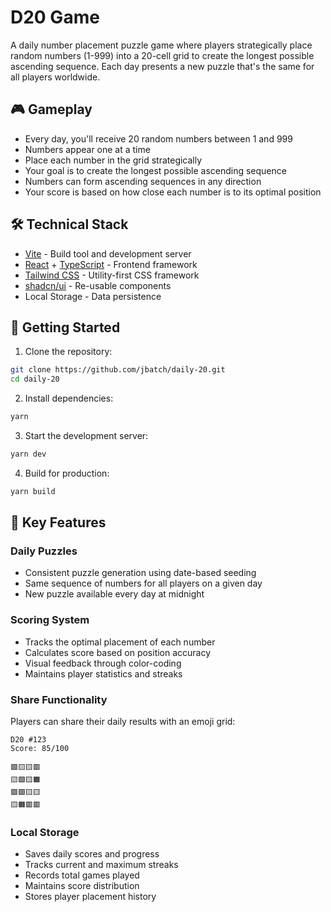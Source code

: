 # D20 Game

A daily number placement puzzle game where players strategically place random numbers (1-999) into a 20-cell grid to create the longest possible ascending sequence. Each day presents a new puzzle that's the same for all players worldwide.

## 🎮 Gameplay

- Every day, you'll receive 20 random numbers between 1 and 999
- Numbers appear one at a time
- Place each number in the grid strategically
- Your goal is to create the longest possible ascending sequence
- Numbers can form ascending sequences in any direction
- Your score is based on how close each number is to its optimal position

## 🛠️ Technical Stack

- [Vite](https://vitejs.dev/) - Build tool and development server
- [React](https://reactjs.org/) + [TypeScript](https://www.typescriptlang.org/) - Frontend framework
- [Tailwind CSS](https://tailwindcss.com/) - Utility-first CSS framework
- [shadcn/ui](https://ui.shadcn.com/) - Re-usable components
- Local Storage - Data persistence

## 🚀 Getting Started

1. Clone the repository:

```bash
git clone https://github.com/jbatch/daily-20.git
cd daily-20
```

2. Install dependencies:

```bash
yarn
```

3. Start the development server:

```bash
yarn dev
```

4. Build for production:

```bash
yarn build
```

## 🎯 Key Features

### Daily Puzzles

- Consistent puzzle generation using date-based seeding
- Same sequence of numbers for all players on a given day
- New puzzle available every day at midnight

### Scoring System

- Tracks the optimal placement of each number
- Calculates score based on position accuracy
- Visual feedback through color-coding
- Maintains player statistics and streaks

### Share Functionality

Players can share their daily results with an emoji grid:

```
D20 #123
Score: 85/100

🟩🟨🟨🟥
🟨🟩🟨🟧
🟩🟩🟨🟨
🟨🟧🟥🟥
```

### Local Storage

- Saves daily scores and progress
- Tracks current and maximum streaks
- Records total games played
- Maintains score distribution
- Stores player placement history
